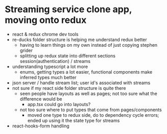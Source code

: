 # Streaming service clone app, moving onto redux

- react & redux chrome dev tools
- re-ducks folder structure is helping me understand redux better
  - having to learn things on my own instead of just copying stephen grider
  - splitting up redux state into different sections session(authentication) / streams
- understanding typescript a lot more
  - enums, getting types a lot easier, functional components make inferred types much better
- json server / handle stream list; user id's associated with streams
- not sure if my react side folder structure is quite there
  - seen people have layouts as well as pages; not too sure what the difference would be
    - app.tsx could go into layouts?
  - not too sure where to put types that come from pages/components
    - moved one type to redux side, do to dependency cycle errors; ended up using it the state type for streams
- react-hooks-form handling
